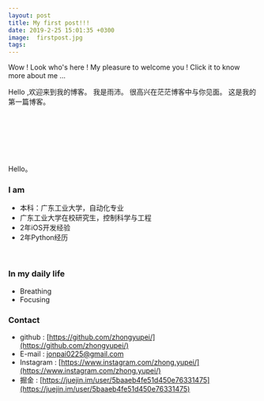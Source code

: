```yaml
---
layout: post
title: My first post!!!
date: 2019-2-25 15:01:35 +0300
image:  firstpost.jpg
tags:    
---
```

Wow !
Look who's here !
My pleasure to welcome you !
Click it to know more about me ...

<!--more-->
Hello ,欢迎来到我的博客。
我是雨沛。
很高兴在茫茫博客中与你见面。
这是我的第一篇博客。
<!--more-->
<br><br><br><br><br><br>
Hello。

### I am
- 本科：广东工业大学，自动化专业
- 广东工业大学在校研究生，控制科学与工程
- 2年iOS开发经验
- 2年Python经历

<br>

### In my daily life
- Breathing
- Focusing

### Contact
- github : [https://github.com/zhongyupei/](https://github.com/zhongyupei/)
- E-mail : [jonpai0225@gmail.com](jonpai0225@gmail.com)
- Instagram : [https://www.instagram.com/zhong.yupei/](https://www.instagram.com/zhong.yupei/)
- 掘金 : [https://juejin.im/user/5baaeb4fe51d450e76331475](https://juejin.im/user/5baaeb4fe51d450e76331475)
